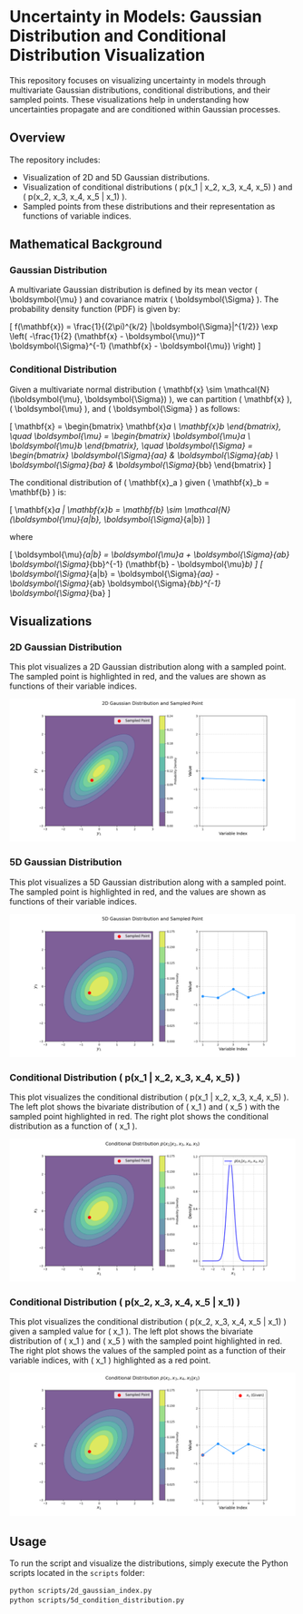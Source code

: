 # Uncertainty in Models: Gaussian Distribution and Conditional Distribution Visualization

This repository focuses on visualizing uncertainty in models through multivariate Gaussian distributions, conditional distributions, and their sampled points. These visualizations help in understanding how uncertainties propagate and are conditioned within Gaussian processes.

## Overview

The repository includes:
- Visualization of 2D and 5D Gaussian distributions.
- Visualization of conditional distributions \( p(x_1 | x_2, x_3, x_4, x_5) \) and \( p(x_2, x_3, x_4, x_5 | x_1) \).
- Sampled points from these distributions and their representation as functions of variable indices.

## Mathematical Background

### Gaussian Distribution

A multivariate Gaussian distribution is defined by its mean vector \( \boldsymbol{\mu} \) and covariance matrix \( \boldsymbol{\Sigma} \). The probability density function (PDF) is given by:

\[ f(\mathbf{x}) = \frac{1}{(2\pi)^{k/2} |\boldsymbol{\Sigma}|^{1/2}} \exp \left( -\frac{1}{2} (\mathbf{x} - \boldsymbol{\mu})^T \boldsymbol{\Sigma}^{-1} (\mathbf{x} - \boldsymbol{\mu}) \right) \]

### Conditional Distribution

Given a multivariate normal distribution \( \mathbf{x} \sim \mathcal{N}(\boldsymbol{\mu}, \boldsymbol{\Sigma}) \), we can partition \( \mathbf{x} \), \( \boldsymbol{\mu} \), and \( \boldsymbol{\Sigma} \) as follows:

\[ \mathbf{x} = \begin{bmatrix} \mathbf{x}_a \\ \mathbf{x}_b \end{bmatrix}, \quad \boldsymbol{\mu} = \begin{bmatrix} \boldsymbol{\mu}_a \\ \boldsymbol{\mu}_b \end{bmatrix}, \quad \boldsymbol{\Sigma} = \begin{bmatrix} \boldsymbol{\Sigma}_{aa} & \boldsymbol{\Sigma}_{ab} \\ \boldsymbol{\Sigma}_{ba} & \boldsymbol{\Sigma}_{bb} \end{bmatrix} \]

The conditional distribution of \( \mathbf{x}_a \) given \( \mathbf{x}_b = \mathbf{b} \) is:

\[ \mathbf{x}_a | \mathbf{x}_b = \mathbf{b} \sim \mathcal{N}(\boldsymbol{\mu}_{a|b}, \boldsymbol{\Sigma}_{a|b}) \]

where

\[ \boldsymbol{\mu}_{a|b} = \boldsymbol{\mu}_a + \boldsymbol{\Sigma}_{ab} \boldsymbol{\Sigma}_{bb}^{-1} (\mathbf{b} - \boldsymbol{\mu}_b) \]
\[ \boldsymbol{\Sigma}_{a|b} = \boldsymbol{\Sigma}_{aa} - \boldsymbol{\Sigma}_{ab} \boldsymbol{\Sigma}_{bb}^{-1} \boldsymbol{\Sigma}_{ba} \]

## Visualizations

### 2D Gaussian Distribution

This plot visualizes a 2D Gaussian distribution along with a sampled point. The sampled point is highlighted in red, and the values are shown as functions of their variable indices.

![2D Gaussian Distribution](uim/assets/2d_gaussian_index.png)

### 5D Gaussian Distribution

This plot visualizes a 5D Gaussian distribution along with a sampled point. The sampled point is highlighted in red, and the values are shown as functions of their variable indices.

![5D Gaussian Distribution](uim/assets/5d_gaussian_index.png)

### Conditional Distribution \( p(x_1 | x_2, x_3, x_4, x_5) \)

This plot visualizes the conditional distribution \( p(x_1 | x_2, x_3, x_4, x_5) \). The left plot shows the bivariate distribution of \( x_1 \) and \( x_5 \) with the sampled point highlighted in red. The right plot shows the conditional distribution as a function of \( x_1 \).

![Conditional Distribution \( p(x_1 | x_2, x_3, x_4, x_5) \)](uim/assets/conditional_distribution.png)

### Conditional Distribution \( p(x_2, x_3, x_4, x_5 | x_1) \)

This plot visualizes the conditional distribution \( p(x_2, x_3, x_4, x_5 | x_1) \) given a sampled value for \( x_1 \). The left plot shows the bivariate distribution of \( x_1 \) and \( x_5 \) with the sampled point highlighted in red. The right plot shows the values of the sampled point as a function of their variable indices, with \( x_1 \) highlighted as a red point.

![Conditional Distribution \( p(x_2, x_3, x_4, x_5 | x_1) \)](uim/assets/conditional_distribution_index.png)

## Usage

To run the script and visualize the distributions, simply execute the Python scripts located in the `scripts` folder:

```bash
python scripts/2d_gaussian_index.py
python scripts/5d_condition_distribution.py
